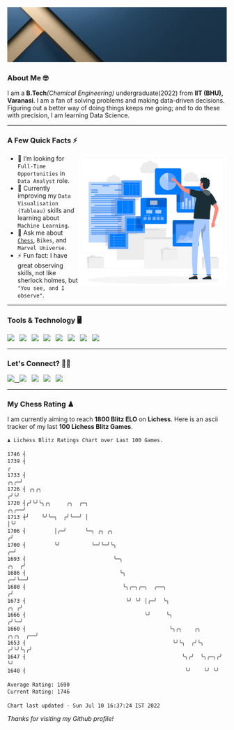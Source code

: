   <img src= "https://github.com/Laxman-Lakhan/Laxman-Lakhan/blob/master/Assets/Header.gif">

### About Me 🤓

I am a **B.Tech**_(Chemical Engineering)_ undergraduate(2022) from **IIT (BHU), Varanasi**. I am a fan of solving problems and making data-driven decisions. Figuring out a better way of doing things keeps me going; and to do these with precision, I am learning Data Science.

---

### A Few Quick Facts ⚡️
<img align="right" alt="Coding" width="340" src="https://github.com/Laxman-Lakhan/Laxman-Lakhan/blob/master/Assets/Data_Vector.jpg">   

- 🤝 I’m looking for `Full-Time Opportunities` in `Data Analyst` role.
- 📖 Currently improving my `Data Visualisation (Tableau)` skills and learning about `Machine Learning`.
- 💬 Ask me about [`Chess`](https://lichess.org/@/YourKingIsInDanger), `Bikes`, and `Marvel Universe`.
- ⚡️ Fun fact: I have great observing skills, not like sherlock holmes, but `"You see, and I observe"`.

---
### Tools & Technology 🖥

<img src="https://img.shields.io/badge/Python-white?logo=Python&logoColor=ColorName&style=ShieldStyle" /> &nbsp;
<img src="https://img.shields.io/badge/MySQL-white?logo=MySQL&logoColor=ColorName&style=ShieldStyle" /> &nbsp;
<img src="https://img.shields.io/badge/Tableau-white?logo=Tableau&logoColor=ColorName&style=ShieldStyle" /> &nbsp;
<img src="https://img.shields.io/badge/Excel-white?logo=Microsoft+Excel&logoColor=196F3D&style=ShieldStyle" /> &nbsp;
<img src="https://img.shields.io/badge/Jupyter-white?logo=Jupyter&logoColor=ColorName&style=ShieldStyle" /> &nbsp;
<img src="https://img.shields.io/badge/pandas-white?logo=Pandas&logoColor=000080&style=ShieldStyle" /> &nbsp;
<img src="https://img.shields.io/badge/numpy-white?logo=Numpy&logoColor=85C1E9&style=ShieldStyle" /> &nbsp;
<img src="https://img.shields.io/badge/scikit learn-white?logo=Scikit+Learn&logoColor=ColorName&style=ShieldStyle" /> &nbsp;



---

### Let's Connect? 🫳🏻

<a href="mailto:laxmansingh.lakhan@gmail.com"> <img src="https://img.icons8.com/fluent/48/000000/gmail.png" width="3.5%"/> &nbsp;
[<img src="https://img.icons8.com/color/48/000000/linkedin.png" width="3.5%"/>](https://www.linkedin.com/in/laxman-lakhan/)  &nbsp;
[<img src="https://img.icons8.com/fluent/48/000000/facebook-new.png" width="3.5%"/>](https://www.facebook.com/s.laxmanlakhan/)  &nbsp;
[<img src="https://img.icons8.com/fluent/48/000000/instagram-new.png" width="3.5%"/>](https://www.instagram.com/laxman.lakhan/)  &nbsp;
[<img src="https://img.icons8.com/color/48/000000/twitter.png" width="3.5%"/>](https://twitter.com/laxman__lakhan)  &nbsp;

 ---
  
### My Chess Rating ♟
  
I am currently aiming to reach **1800 Blitz ELO** on **Lichess**. Here is an ascii tracker of my last **100 Lichess Blitz Games**.

  ```
  ♟︎ 𝙻𝚒𝚌𝚑𝚎𝚜𝚜 𝙱𝚕𝚒𝚝𝚣 𝚁𝚊𝚝𝚒𝚗𝚐𝚜 𝙲𝚑𝚊𝚛𝚝 𝚘𝚟𝚎𝚛 𝙻𝚊𝚜𝚝 𝟷00 𝙶𝚊𝚖𝚎𝚜.
  
1746 ┤
1739 ┤                                                                                                  ╭
1733 ┤                                                                                              ╭╮╭─╯
1726 ┤ ╭╮╭╮                                                                                        ╭╯╰╯
1720 ┤╭╯╰╯╰╮╭╮     ╭╮  ╭─╮                                                                    ╭╮╭──╯
1713 ┼╯    ╰╯╰─╮  ╭╯╰──╯ │                                                                    │╰╯
1706 ┤         │╭─╯      ╰─╮ ╭╮ ╭╮                                                           ╭╯
1700 ┤         ╰╯          ╰─╯╰─╯╰╮                                                        ╭─╯
1693 ┤                            ╰─╮                                                 ╭╮  ╭╯
1686 ┤                              ╰╮                                              ╭─╯╰──╯
1680 ┤                               ╰╮╭─╮╭─╮  ╭──╮                                ╭╯
1673 ┤                                ╰╯ ╰╯ │╭─╯  ╰╮                           ╭╮ ╭╯
1666 ┤                                      ╰╯     ╰╮                         ╭╯╰─╯
1660 ┤                                              ╰╮╭╮    ╭╮       ╭╮╭╮  ╭──╯
1653 ┤                                               ╰╯╰╮  ╭╯╰╮     ╭╯╰╯╰╮╭╯
1647 ┤                                                  ╰╮╭╯  ╰╮╭─╮╭╯    ╰╯
1640 ┤                                                   ╰╯    ╰╯ ╰╯ 

Average Rating: 1690
Current Rating: 1746

Chart last updated - Sun Jul 10 16:37:24 IST 2022  
  ```
  
  
*Thanks for visiting my Github profile!*
